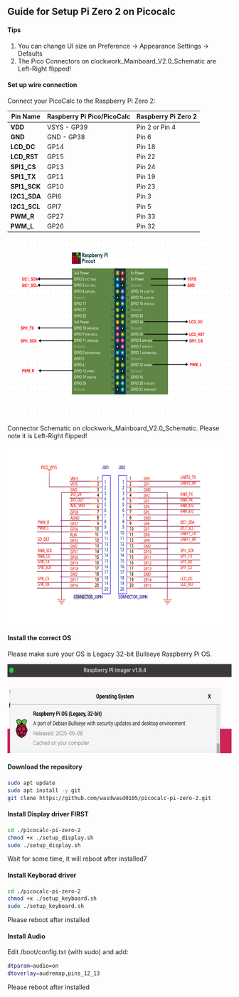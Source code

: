 ## Guide for Setup Pi Zero 2 on Picocalc

#### Tips
1. You can change UI size on Preference → Appearance Settings → Defaults
2. The Pico Connectors on clockwork_Mainboard_V2.0_Schematic are Left-Right flipped!

#### Set up wire connection 

Connect your PicoCalc to the Raspberry Pi Zero 2:

| **Pin Name** |**Raspberry Pi Pico/PicoCalc** | **Raspberry Pi Zero 2** |
|-------------|----------------------|----------------|
| **VDD**     | VSYS - GP39          | Pin 2 or Pin 4 |
| **GND**     | GND - GP38           | Pin 6          |
| **LCD_DC**  | GP14                 | Pin 18         |
| **LCD_RST** | GP15                 | Pin 22         |
| **SPI1_CS** | GP13                 | Pin 24         |
| **SPI1_TX** | GP11                 | Pin 19         |
| **SPI1_SCK**| GP10                 | Pin 23         |
| **I2C1_SDA**| GPI6                 | Pin 3          |
| **I2C1_SCL**| GPI7                 | Pin 5          |
| **PWM_R**   | GP27                 | Pin 33         |
| **PWM_L**   | GP26                 | Pin 32         |

<img src="pinconnection.png" alt="Pinout Connections illustrated" height="400">


Connector Schematic on clockwork_Mainboard_V2.0_Schematic. Please note it is Left-Right flipped!

<img src="connector.png" alt="Pinout Connections illustrated" height="400">


#### Install the correct OS 

Please make sure your OS is Legacy 32-bit Bullseye Raspberry Pi OS.

<img src="bullseye_os.png" alt="Pinout Connections illustrated" height="200">


#### Download the repository

```bash
sudo apt update
sudo apt install -y git
git clone https://github.com/wasdwasd0105/picocalc-pi-zero-2.git
```


#### Install Display driver FIRST

```bash
cd ./picocalc-pi-zero-2
chmod +x ./setup_display.sh
sudo ./setup_display.sh
```
Wait for some time, it will reboot after installed7

#### Install Keyborad driver

```bash
cd ./picocalc-pi-zero-2
chmod +x ./setup_keyboard.sh
sudo ./setup_keyboard.sh
```
Please reboot after installed


#### Install Audio

Edit /boot/config.txt (with sudo) and add:

```bash
dtparam=audio=on
dtoverlay=audremap,pins_12_13
```

Please reboot after installed


